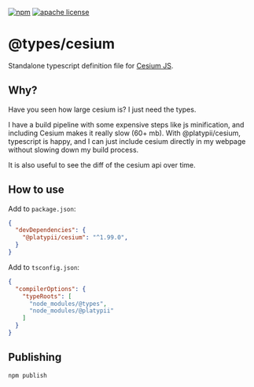 [![npm](https://img.shields.io/npm/v/@platypii/cesium)](https://www.npmjs.com/package/@platypii/cesium)
[![apache license](https://img.shields.io/badge/License-Apache-blue.svg)](https://opensource.org/licenses/Apache-2.0)

# @types/cesium

Standalone typescript definition file for [Cesium JS](https://github.com/CesiumGS/cesium).

## Why?

Have you seen how large cesium is? I just need the types.

I have a build pipeline with some expensive steps like js minification, and including Cesium makes it really slow (60+ mb). With @platypii/cesium, typescript is happy, and I can just include cesium directly in my webpage without slowing down my build process.

It is also useful to see the diff of the cesium api over time.

## How to use

Add to `package.json`:
```json
{
  "devDependencies": {
    "@platypii/cesium": "^1.99.0",
  }
}
```

Add to `tsconfig.json`:
```json
{
  "compilerOptions": {
    "typeRoots": [
      "node_modules/@types",
      "node_modules/@platypii"
    ]
  }
}
```

## Publishing

```
npm publish
```
